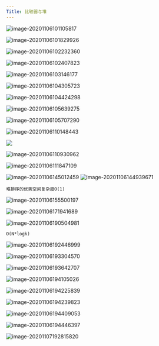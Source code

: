 ```yaml
---
Title: 比较器与堆
---
```


![image-20201106101105817](比较器与堆_1.assets/image-20201106101105817.png)

![image-20201106101829926](比较器与堆_1.assets/image-20201106101829926.png)

![image-20201106102232360](比较器与堆_1.assets/image-20201106102232360.png)

![image-20201106102407823](比较器与堆_1.assets/image-20201106102407823.png) 

![image-20201106103146177](比较器与堆_1.assets/image-20201106103146177.png)

![image-20201106104305723](比较器与堆_1.assets/image-20201106104305723.png)

![image-20201106104424298](比较器与堆_1.assets/image-20201106104424298.png)

![image-20201106105639275](比较器与堆_1.assets/image-20201106105639275.png)

![image-20201106105707290](比较器与堆_1.assets/image-20201106105707290.png)

![image-20201106110148443](比较器与堆_1.assets/image-20201106110148443.png)

![](比较器与堆_1.assets/image-20201106111021494.png)

![image-20201106110930962](比较器与堆_1.assets/image-20201106110930962.png)

![image-20201106111847109](比较器与堆_1.assets/image-20201106111847109.png)

![image-20201106145012459](比较器与堆_1.assets/image-20201106145012459.png) ![image-20201106144939671](比较器与堆_1.assets/image-20201106144939671.png)

```
堆排序的优势空间复杂度O(1)
```

![image-20201106155500197](比较器与堆_1.assets/image-20201106155500197.png)

![image-20201106171941689](比较器与堆_1.assets/image-20201106171941689.png)

![image-20201106190504981](比较器与堆_1.assets/image-20201106190504981.png)

```
O(N*logk) 
```

![image-20201106192446999](比较器与堆_1.assets/image-20201106192446999.png)

![image-20201106193304570](比较器与堆_1.assets/image-20201106193304570.png)

![image-20201106193642707](比较器与堆_1.assets/image-20201106193642707.png)

![image-20201106194105026](比较器与堆_1.assets/image-20201106194105026.png)

![image-20201106194225839](比较器与堆_1.assets/image-20201106194225839.png)

![image-20201106194239823](比较器与堆_1.assets/image-20201106194239823.png)

![image-20201106194409053](比较器与堆_1.assets/image-20201106194409053.png)

![image-20201106194446397](比较器与堆_1.assets/image-20201106194446397.png)

![image-20201107192815820](比较器与堆_1.assets/image-20201107192815820.png) 